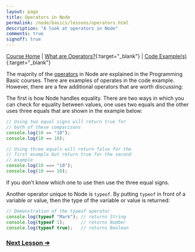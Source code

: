 ```yaml
---
layout: page
title: Operators in Node
permalink: /node/basics/lessons/operators.html
description: "A look at operators in Node"
comments: true
signoff: true
---
```

[Course Home](../../course) \| [What are Operators?](/programming/lessons/operators){:target="_blank"} \| [Code Example(s)](https://github.com/mwinteringham/free-node-basics-course/blob/master/nodelessons/E_Operators.js){:target="_blank"}

The majority of the [operators](/programming/lessons/operators) in Node are explained in the Programming Basic courses. There are examples of operates in the code example. However, there are a few additional operators that are worth discussing:

The first is how Node handles equality. There are two ways in which you can check for equality between values, one uses two equals and the other uses three equals that are shown in the example below:

```javascript
// Using two equal signs will return true for
// both of these comparisons
console.log(10 == "10");
console.log(10 == 10);

// Using three equals will return false for the
// first example but return true for the second
// example
console.log(10 === "10");
console.log(10 === 10);
```

If you don't know which one to use then use the three equal signs.

Another operator unique to Node is ```typeof```. By putting ```typeof``` in front of a variable or value, then the type of the variable or value is returned:

```javascript
// Demonstration of the typeof operator
console.log(typeof "Mark"); // returns String
console.log(typeof 1);      // returns Number
console.log(typeof true);   // returns Boolean
```

### [Next Lesson &#10132;](../lessons/controlflow.html)
